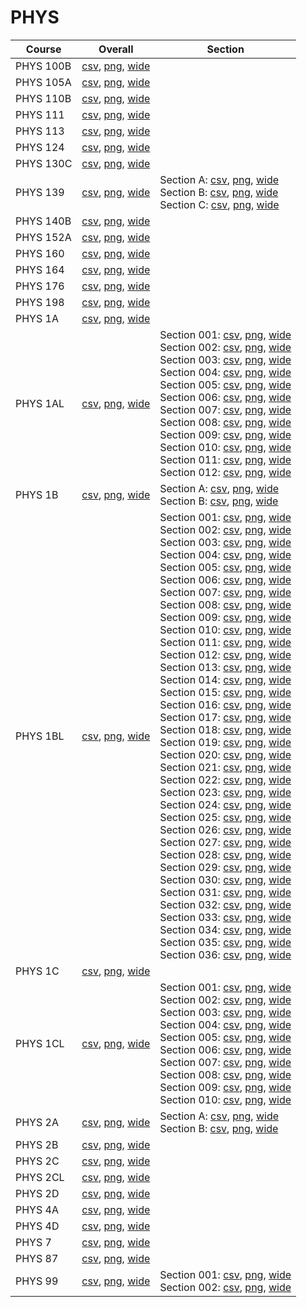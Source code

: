 # PHYS

| Course | Overall | Section |
| ------ | ------- | ------- |
| PHYS 100B | [csv](https://github.com/UCSD-Historical-Enrollment-Data/2023Winter/blob/main/overall/PHYS%20100B.csv), [png](https://raw.githubusercontent.com/UCSD-Historical-Enrollment-Data/2023Winter/main/plot_overall/PHYS%20100B.png), [wide](https://raw.githubusercontent.com/UCSD-Historical-Enrollment-Data/2023Winter/main/plot_overall_wide/PHYS%20100B.png) |  |
| PHYS 105A | [csv](https://github.com/UCSD-Historical-Enrollment-Data/2023Winter/blob/main/overall/PHYS%20105A.csv), [png](https://raw.githubusercontent.com/UCSD-Historical-Enrollment-Data/2023Winter/main/plot_overall/PHYS%20105A.png), [wide](https://raw.githubusercontent.com/UCSD-Historical-Enrollment-Data/2023Winter/main/plot_overall_wide/PHYS%20105A.png) |  |
| PHYS 110B | [csv](https://github.com/UCSD-Historical-Enrollment-Data/2023Winter/blob/main/overall/PHYS%20110B.csv), [png](https://raw.githubusercontent.com/UCSD-Historical-Enrollment-Data/2023Winter/main/plot_overall/PHYS%20110B.png), [wide](https://raw.githubusercontent.com/UCSD-Historical-Enrollment-Data/2023Winter/main/plot_overall_wide/PHYS%20110B.png) |  |
| PHYS 111 | [csv](https://github.com/UCSD-Historical-Enrollment-Data/2023Winter/blob/main/overall/PHYS%20111.csv), [png](https://raw.githubusercontent.com/UCSD-Historical-Enrollment-Data/2023Winter/main/plot_overall/PHYS%20111.png), [wide](https://raw.githubusercontent.com/UCSD-Historical-Enrollment-Data/2023Winter/main/plot_overall_wide/PHYS%20111.png) |  |
| PHYS 113 | [csv](https://github.com/UCSD-Historical-Enrollment-Data/2023Winter/blob/main/overall/PHYS%20113.csv), [png](https://raw.githubusercontent.com/UCSD-Historical-Enrollment-Data/2023Winter/main/plot_overall/PHYS%20113.png), [wide](https://raw.githubusercontent.com/UCSD-Historical-Enrollment-Data/2023Winter/main/plot_overall_wide/PHYS%20113.png) |  |
| PHYS 124 | [csv](https://github.com/UCSD-Historical-Enrollment-Data/2023Winter/blob/main/overall/PHYS%20124.csv), [png](https://raw.githubusercontent.com/UCSD-Historical-Enrollment-Data/2023Winter/main/plot_overall/PHYS%20124.png), [wide](https://raw.githubusercontent.com/UCSD-Historical-Enrollment-Data/2023Winter/main/plot_overall_wide/PHYS%20124.png) |  |
| PHYS 130C | [csv](https://github.com/UCSD-Historical-Enrollment-Data/2023Winter/blob/main/overall/PHYS%20130C.csv), [png](https://raw.githubusercontent.com/UCSD-Historical-Enrollment-Data/2023Winter/main/plot_overall/PHYS%20130C.png), [wide](https://raw.githubusercontent.com/UCSD-Historical-Enrollment-Data/2023Winter/main/plot_overall_wide/PHYS%20130C.png) |  |
| PHYS 139 | [csv](https://github.com/UCSD-Historical-Enrollment-Data/2023Winter/blob/main/overall/PHYS%20139.csv), [png](https://raw.githubusercontent.com/UCSD-Historical-Enrollment-Data/2023Winter/main/plot_overall/PHYS%20139.png), [wide](https://raw.githubusercontent.com/UCSD-Historical-Enrollment-Data/2023Winter/main/plot_overall_wide/PHYS%20139.png) | Section A: [csv](https://github.com/UCSD-Historical-Enrollment-Data/2023Winter/blob/main/section/PHYS%20139_A.csv), [png](https://raw.githubusercontent.com/UCSD-Historical-Enrollment-Data/2023Winter/main/plot_section/PHYS%20139_A.png), [wide](https://raw.githubusercontent.com/UCSD-Historical-Enrollment-Data/2023Winter/main/plot_section_wide/PHYS%20139_A.png)<br>Section B: [csv](https://github.com/UCSD-Historical-Enrollment-Data/2023Winter/blob/main/section/PHYS%20139_B.csv), [png](https://raw.githubusercontent.com/UCSD-Historical-Enrollment-Data/2023Winter/main/plot_section/PHYS%20139_B.png), [wide](https://raw.githubusercontent.com/UCSD-Historical-Enrollment-Data/2023Winter/main/plot_section_wide/PHYS%20139_B.png)<br>Section C: [csv](https://github.com/UCSD-Historical-Enrollment-Data/2023Winter/blob/main/section/PHYS%20139_C.csv), [png](https://raw.githubusercontent.com/UCSD-Historical-Enrollment-Data/2023Winter/main/plot_section/PHYS%20139_C.png), [wide](https://raw.githubusercontent.com/UCSD-Historical-Enrollment-Data/2023Winter/main/plot_section_wide/PHYS%20139_C.png) |
| PHYS 140B | [csv](https://github.com/UCSD-Historical-Enrollment-Data/2023Winter/blob/main/overall/PHYS%20140B.csv), [png](https://raw.githubusercontent.com/UCSD-Historical-Enrollment-Data/2023Winter/main/plot_overall/PHYS%20140B.png), [wide](https://raw.githubusercontent.com/UCSD-Historical-Enrollment-Data/2023Winter/main/plot_overall_wide/PHYS%20140B.png) |  |
| PHYS 152A | [csv](https://github.com/UCSD-Historical-Enrollment-Data/2023Winter/blob/main/overall/PHYS%20152A.csv), [png](https://raw.githubusercontent.com/UCSD-Historical-Enrollment-Data/2023Winter/main/plot_overall/PHYS%20152A.png), [wide](https://raw.githubusercontent.com/UCSD-Historical-Enrollment-Data/2023Winter/main/plot_overall_wide/PHYS%20152A.png) |  |
| PHYS 160 | [csv](https://github.com/UCSD-Historical-Enrollment-Data/2023Winter/blob/main/overall/PHYS%20160.csv), [png](https://raw.githubusercontent.com/UCSD-Historical-Enrollment-Data/2023Winter/main/plot_overall/PHYS%20160.png), [wide](https://raw.githubusercontent.com/UCSD-Historical-Enrollment-Data/2023Winter/main/plot_overall_wide/PHYS%20160.png) |  |
| PHYS 164 | [csv](https://github.com/UCSD-Historical-Enrollment-Data/2023Winter/blob/main/overall/PHYS%20164.csv), [png](https://raw.githubusercontent.com/UCSD-Historical-Enrollment-Data/2023Winter/main/plot_overall/PHYS%20164.png), [wide](https://raw.githubusercontent.com/UCSD-Historical-Enrollment-Data/2023Winter/main/plot_overall_wide/PHYS%20164.png) |  |
| PHYS 176 | [csv](https://github.com/UCSD-Historical-Enrollment-Data/2023Winter/blob/main/overall/PHYS%20176.csv), [png](https://raw.githubusercontent.com/UCSD-Historical-Enrollment-Data/2023Winter/main/plot_overall/PHYS%20176.png), [wide](https://raw.githubusercontent.com/UCSD-Historical-Enrollment-Data/2023Winter/main/plot_overall_wide/PHYS%20176.png) |  |
| PHYS 198 | [csv](https://github.com/UCSD-Historical-Enrollment-Data/2023Winter/blob/main/overall/PHYS%20198.csv), [png](https://raw.githubusercontent.com/UCSD-Historical-Enrollment-Data/2023Winter/main/plot_overall/PHYS%20198.png), [wide](https://raw.githubusercontent.com/UCSD-Historical-Enrollment-Data/2023Winter/main/plot_overall_wide/PHYS%20198.png) |  |
| PHYS 1A | [csv](https://github.com/UCSD-Historical-Enrollment-Data/2023Winter/blob/main/overall/PHYS%201A.csv), [png](https://raw.githubusercontent.com/UCSD-Historical-Enrollment-Data/2023Winter/main/plot_overall/PHYS%201A.png), [wide](https://raw.githubusercontent.com/UCSD-Historical-Enrollment-Data/2023Winter/main/plot_overall_wide/PHYS%201A.png) |  |
| PHYS 1AL | [csv](https://github.com/UCSD-Historical-Enrollment-Data/2023Winter/blob/main/overall/PHYS%201AL.csv), [png](https://raw.githubusercontent.com/UCSD-Historical-Enrollment-Data/2023Winter/main/plot_overall/PHYS%201AL.png), [wide](https://raw.githubusercontent.com/UCSD-Historical-Enrollment-Data/2023Winter/main/plot_overall_wide/PHYS%201AL.png) | Section 001: [csv](https://github.com/UCSD-Historical-Enrollment-Data/2023Winter/blob/main/section/PHYS%201AL_001.csv), [png](https://raw.githubusercontent.com/UCSD-Historical-Enrollment-Data/2023Winter/main/plot_section/PHYS%201AL_001.png), [wide](https://raw.githubusercontent.com/UCSD-Historical-Enrollment-Data/2023Winter/main/plot_section_wide/PHYS%201AL_001.png)<br>Section 002: [csv](https://github.com/UCSD-Historical-Enrollment-Data/2023Winter/blob/main/section/PHYS%201AL_002.csv), [png](https://raw.githubusercontent.com/UCSD-Historical-Enrollment-Data/2023Winter/main/plot_section/PHYS%201AL_002.png), [wide](https://raw.githubusercontent.com/UCSD-Historical-Enrollment-Data/2023Winter/main/plot_section_wide/PHYS%201AL_002.png)<br>Section 003: [csv](https://github.com/UCSD-Historical-Enrollment-Data/2023Winter/blob/main/section/PHYS%201AL_003.csv), [png](https://raw.githubusercontent.com/UCSD-Historical-Enrollment-Data/2023Winter/main/plot_section/PHYS%201AL_003.png), [wide](https://raw.githubusercontent.com/UCSD-Historical-Enrollment-Data/2023Winter/main/plot_section_wide/PHYS%201AL_003.png)<br>Section 004: [csv](https://github.com/UCSD-Historical-Enrollment-Data/2023Winter/blob/main/section/PHYS%201AL_004.csv), [png](https://raw.githubusercontent.com/UCSD-Historical-Enrollment-Data/2023Winter/main/plot_section/PHYS%201AL_004.png), [wide](https://raw.githubusercontent.com/UCSD-Historical-Enrollment-Data/2023Winter/main/plot_section_wide/PHYS%201AL_004.png)<br>Section 005: [csv](https://github.com/UCSD-Historical-Enrollment-Data/2023Winter/blob/main/section/PHYS%201AL_005.csv), [png](https://raw.githubusercontent.com/UCSD-Historical-Enrollment-Data/2023Winter/main/plot_section/PHYS%201AL_005.png), [wide](https://raw.githubusercontent.com/UCSD-Historical-Enrollment-Data/2023Winter/main/plot_section_wide/PHYS%201AL_005.png)<br>Section 006: [csv](https://github.com/UCSD-Historical-Enrollment-Data/2023Winter/blob/main/section/PHYS%201AL_006.csv), [png](https://raw.githubusercontent.com/UCSD-Historical-Enrollment-Data/2023Winter/main/plot_section/PHYS%201AL_006.png), [wide](https://raw.githubusercontent.com/UCSD-Historical-Enrollment-Data/2023Winter/main/plot_section_wide/PHYS%201AL_006.png)<br>Section 007: [csv](https://github.com/UCSD-Historical-Enrollment-Data/2023Winter/blob/main/section/PHYS%201AL_007.csv), [png](https://raw.githubusercontent.com/UCSD-Historical-Enrollment-Data/2023Winter/main/plot_section/PHYS%201AL_007.png), [wide](https://raw.githubusercontent.com/UCSD-Historical-Enrollment-Data/2023Winter/main/plot_section_wide/PHYS%201AL_007.png)<br>Section 008: [csv](https://github.com/UCSD-Historical-Enrollment-Data/2023Winter/blob/main/section/PHYS%201AL_008.csv), [png](https://raw.githubusercontent.com/UCSD-Historical-Enrollment-Data/2023Winter/main/plot_section/PHYS%201AL_008.png), [wide](https://raw.githubusercontent.com/UCSD-Historical-Enrollment-Data/2023Winter/main/plot_section_wide/PHYS%201AL_008.png)<br>Section 009: [csv](https://github.com/UCSD-Historical-Enrollment-Data/2023Winter/blob/main/section/PHYS%201AL_009.csv), [png](https://raw.githubusercontent.com/UCSD-Historical-Enrollment-Data/2023Winter/main/plot_section/PHYS%201AL_009.png), [wide](https://raw.githubusercontent.com/UCSD-Historical-Enrollment-Data/2023Winter/main/plot_section_wide/PHYS%201AL_009.png)<br>Section 010: [csv](https://github.com/UCSD-Historical-Enrollment-Data/2023Winter/blob/main/section/PHYS%201AL_010.csv), [png](https://raw.githubusercontent.com/UCSD-Historical-Enrollment-Data/2023Winter/main/plot_section/PHYS%201AL_010.png), [wide](https://raw.githubusercontent.com/UCSD-Historical-Enrollment-Data/2023Winter/main/plot_section_wide/PHYS%201AL_010.png)<br>Section 011: [csv](https://github.com/UCSD-Historical-Enrollment-Data/2023Winter/blob/main/section/PHYS%201AL_011.csv), [png](https://raw.githubusercontent.com/UCSD-Historical-Enrollment-Data/2023Winter/main/plot_section/PHYS%201AL_011.png), [wide](https://raw.githubusercontent.com/UCSD-Historical-Enrollment-Data/2023Winter/main/plot_section_wide/PHYS%201AL_011.png)<br>Section 012: [csv](https://github.com/UCSD-Historical-Enrollment-Data/2023Winter/blob/main/section/PHYS%201AL_012.csv), [png](https://raw.githubusercontent.com/UCSD-Historical-Enrollment-Data/2023Winter/main/plot_section/PHYS%201AL_012.png), [wide](https://raw.githubusercontent.com/UCSD-Historical-Enrollment-Data/2023Winter/main/plot_section_wide/PHYS%201AL_012.png) |
| PHYS 1B | [csv](https://github.com/UCSD-Historical-Enrollment-Data/2023Winter/blob/main/overall/PHYS%201B.csv), [png](https://raw.githubusercontent.com/UCSD-Historical-Enrollment-Data/2023Winter/main/plot_overall/PHYS%201B.png), [wide](https://raw.githubusercontent.com/UCSD-Historical-Enrollment-Data/2023Winter/main/plot_overall_wide/PHYS%201B.png) | Section A: [csv](https://github.com/UCSD-Historical-Enrollment-Data/2023Winter/blob/main/section/PHYS%201B_A.csv), [png](https://raw.githubusercontent.com/UCSD-Historical-Enrollment-Data/2023Winter/main/plot_section/PHYS%201B_A.png), [wide](https://raw.githubusercontent.com/UCSD-Historical-Enrollment-Data/2023Winter/main/plot_section_wide/PHYS%201B_A.png)<br>Section B: [csv](https://github.com/UCSD-Historical-Enrollment-Data/2023Winter/blob/main/section/PHYS%201B_B.csv), [png](https://raw.githubusercontent.com/UCSD-Historical-Enrollment-Data/2023Winter/main/plot_section/PHYS%201B_B.png), [wide](https://raw.githubusercontent.com/UCSD-Historical-Enrollment-Data/2023Winter/main/plot_section_wide/PHYS%201B_B.png) |
| PHYS 1BL | [csv](https://github.com/UCSD-Historical-Enrollment-Data/2023Winter/blob/main/overall/PHYS%201BL.csv), [png](https://raw.githubusercontent.com/UCSD-Historical-Enrollment-Data/2023Winter/main/plot_overall/PHYS%201BL.png), [wide](https://raw.githubusercontent.com/UCSD-Historical-Enrollment-Data/2023Winter/main/plot_overall_wide/PHYS%201BL.png) | Section 001: [csv](https://github.com/UCSD-Historical-Enrollment-Data/2023Winter/blob/main/section/PHYS%201BL_001.csv), [png](https://raw.githubusercontent.com/UCSD-Historical-Enrollment-Data/2023Winter/main/plot_section/PHYS%201BL_001.png), [wide](https://raw.githubusercontent.com/UCSD-Historical-Enrollment-Data/2023Winter/main/plot_section_wide/PHYS%201BL_001.png)<br>Section 002: [csv](https://github.com/UCSD-Historical-Enrollment-Data/2023Winter/blob/main/section/PHYS%201BL_002.csv), [png](https://raw.githubusercontent.com/UCSD-Historical-Enrollment-Data/2023Winter/main/plot_section/PHYS%201BL_002.png), [wide](https://raw.githubusercontent.com/UCSD-Historical-Enrollment-Data/2023Winter/main/plot_section_wide/PHYS%201BL_002.png)<br>Section 003: [csv](https://github.com/UCSD-Historical-Enrollment-Data/2023Winter/blob/main/section/PHYS%201BL_003.csv), [png](https://raw.githubusercontent.com/UCSD-Historical-Enrollment-Data/2023Winter/main/plot_section/PHYS%201BL_003.png), [wide](https://raw.githubusercontent.com/UCSD-Historical-Enrollment-Data/2023Winter/main/plot_section_wide/PHYS%201BL_003.png)<br>Section 004: [csv](https://github.com/UCSD-Historical-Enrollment-Data/2023Winter/blob/main/section/PHYS%201BL_004.csv), [png](https://raw.githubusercontent.com/UCSD-Historical-Enrollment-Data/2023Winter/main/plot_section/PHYS%201BL_004.png), [wide](https://raw.githubusercontent.com/UCSD-Historical-Enrollment-Data/2023Winter/main/plot_section_wide/PHYS%201BL_004.png)<br>Section 005: [csv](https://github.com/UCSD-Historical-Enrollment-Data/2023Winter/blob/main/section/PHYS%201BL_005.csv), [png](https://raw.githubusercontent.com/UCSD-Historical-Enrollment-Data/2023Winter/main/plot_section/PHYS%201BL_005.png), [wide](https://raw.githubusercontent.com/UCSD-Historical-Enrollment-Data/2023Winter/main/plot_section_wide/PHYS%201BL_005.png)<br>Section 006: [csv](https://github.com/UCSD-Historical-Enrollment-Data/2023Winter/blob/main/section/PHYS%201BL_006.csv), [png](https://raw.githubusercontent.com/UCSD-Historical-Enrollment-Data/2023Winter/main/plot_section/PHYS%201BL_006.png), [wide](https://raw.githubusercontent.com/UCSD-Historical-Enrollment-Data/2023Winter/main/plot_section_wide/PHYS%201BL_006.png)<br>Section 007: [csv](https://github.com/UCSD-Historical-Enrollment-Data/2023Winter/blob/main/section/PHYS%201BL_007.csv), [png](https://raw.githubusercontent.com/UCSD-Historical-Enrollment-Data/2023Winter/main/plot_section/PHYS%201BL_007.png), [wide](https://raw.githubusercontent.com/UCSD-Historical-Enrollment-Data/2023Winter/main/plot_section_wide/PHYS%201BL_007.png)<br>Section 008: [csv](https://github.com/UCSD-Historical-Enrollment-Data/2023Winter/blob/main/section/PHYS%201BL_008.csv), [png](https://raw.githubusercontent.com/UCSD-Historical-Enrollment-Data/2023Winter/main/plot_section/PHYS%201BL_008.png), [wide](https://raw.githubusercontent.com/UCSD-Historical-Enrollment-Data/2023Winter/main/plot_section_wide/PHYS%201BL_008.png)<br>Section 009: [csv](https://github.com/UCSD-Historical-Enrollment-Data/2023Winter/blob/main/section/PHYS%201BL_009.csv), [png](https://raw.githubusercontent.com/UCSD-Historical-Enrollment-Data/2023Winter/main/plot_section/PHYS%201BL_009.png), [wide](https://raw.githubusercontent.com/UCSD-Historical-Enrollment-Data/2023Winter/main/plot_section_wide/PHYS%201BL_009.png)<br>Section 010: [csv](https://github.com/UCSD-Historical-Enrollment-Data/2023Winter/blob/main/section/PHYS%201BL_010.csv), [png](https://raw.githubusercontent.com/UCSD-Historical-Enrollment-Data/2023Winter/main/plot_section/PHYS%201BL_010.png), [wide](https://raw.githubusercontent.com/UCSD-Historical-Enrollment-Data/2023Winter/main/plot_section_wide/PHYS%201BL_010.png)<br>Section 011: [csv](https://github.com/UCSD-Historical-Enrollment-Data/2023Winter/blob/main/section/PHYS%201BL_011.csv), [png](https://raw.githubusercontent.com/UCSD-Historical-Enrollment-Data/2023Winter/main/plot_section/PHYS%201BL_011.png), [wide](https://raw.githubusercontent.com/UCSD-Historical-Enrollment-Data/2023Winter/main/plot_section_wide/PHYS%201BL_011.png)<br>Section 012: [csv](https://github.com/UCSD-Historical-Enrollment-Data/2023Winter/blob/main/section/PHYS%201BL_012.csv), [png](https://raw.githubusercontent.com/UCSD-Historical-Enrollment-Data/2023Winter/main/plot_section/PHYS%201BL_012.png), [wide](https://raw.githubusercontent.com/UCSD-Historical-Enrollment-Data/2023Winter/main/plot_section_wide/PHYS%201BL_012.png)<br>Section 013: [csv](https://github.com/UCSD-Historical-Enrollment-Data/2023Winter/blob/main/section/PHYS%201BL_013.csv), [png](https://raw.githubusercontent.com/UCSD-Historical-Enrollment-Data/2023Winter/main/plot_section/PHYS%201BL_013.png), [wide](https://raw.githubusercontent.com/UCSD-Historical-Enrollment-Data/2023Winter/main/plot_section_wide/PHYS%201BL_013.png)<br>Section 014: [csv](https://github.com/UCSD-Historical-Enrollment-Data/2023Winter/blob/main/section/PHYS%201BL_014.csv), [png](https://raw.githubusercontent.com/UCSD-Historical-Enrollment-Data/2023Winter/main/plot_section/PHYS%201BL_014.png), [wide](https://raw.githubusercontent.com/UCSD-Historical-Enrollment-Data/2023Winter/main/plot_section_wide/PHYS%201BL_014.png)<br>Section 015: [csv](https://github.com/UCSD-Historical-Enrollment-Data/2023Winter/blob/main/section/PHYS%201BL_015.csv), [png](https://raw.githubusercontent.com/UCSD-Historical-Enrollment-Data/2023Winter/main/plot_section/PHYS%201BL_015.png), [wide](https://raw.githubusercontent.com/UCSD-Historical-Enrollment-Data/2023Winter/main/plot_section_wide/PHYS%201BL_015.png)<br>Section 016: [csv](https://github.com/UCSD-Historical-Enrollment-Data/2023Winter/blob/main/section/PHYS%201BL_016.csv), [png](https://raw.githubusercontent.com/UCSD-Historical-Enrollment-Data/2023Winter/main/plot_section/PHYS%201BL_016.png), [wide](https://raw.githubusercontent.com/UCSD-Historical-Enrollment-Data/2023Winter/main/plot_section_wide/PHYS%201BL_016.png)<br>Section 017: [csv](https://github.com/UCSD-Historical-Enrollment-Data/2023Winter/blob/main/section/PHYS%201BL_017.csv), [png](https://raw.githubusercontent.com/UCSD-Historical-Enrollment-Data/2023Winter/main/plot_section/PHYS%201BL_017.png), [wide](https://raw.githubusercontent.com/UCSD-Historical-Enrollment-Data/2023Winter/main/plot_section_wide/PHYS%201BL_017.png)<br>Section 018: [csv](https://github.com/UCSD-Historical-Enrollment-Data/2023Winter/blob/main/section/PHYS%201BL_018.csv), [png](https://raw.githubusercontent.com/UCSD-Historical-Enrollment-Data/2023Winter/main/plot_section/PHYS%201BL_018.png), [wide](https://raw.githubusercontent.com/UCSD-Historical-Enrollment-Data/2023Winter/main/plot_section_wide/PHYS%201BL_018.png)<br>Section 019: [csv](https://github.com/UCSD-Historical-Enrollment-Data/2023Winter/blob/main/section/PHYS%201BL_019.csv), [png](https://raw.githubusercontent.com/UCSD-Historical-Enrollment-Data/2023Winter/main/plot_section/PHYS%201BL_019.png), [wide](https://raw.githubusercontent.com/UCSD-Historical-Enrollment-Data/2023Winter/main/plot_section_wide/PHYS%201BL_019.png)<br>Section 020: [csv](https://github.com/UCSD-Historical-Enrollment-Data/2023Winter/blob/main/section/PHYS%201BL_020.csv), [png](https://raw.githubusercontent.com/UCSD-Historical-Enrollment-Data/2023Winter/main/plot_section/PHYS%201BL_020.png), [wide](https://raw.githubusercontent.com/UCSD-Historical-Enrollment-Data/2023Winter/main/plot_section_wide/PHYS%201BL_020.png)<br>Section 021: [csv](https://github.com/UCSD-Historical-Enrollment-Data/2023Winter/blob/main/section/PHYS%201BL_021.csv), [png](https://raw.githubusercontent.com/UCSD-Historical-Enrollment-Data/2023Winter/main/plot_section/PHYS%201BL_021.png), [wide](https://raw.githubusercontent.com/UCSD-Historical-Enrollment-Data/2023Winter/main/plot_section_wide/PHYS%201BL_021.png)<br>Section 022: [csv](https://github.com/UCSD-Historical-Enrollment-Data/2023Winter/blob/main/section/PHYS%201BL_022.csv), [png](https://raw.githubusercontent.com/UCSD-Historical-Enrollment-Data/2023Winter/main/plot_section/PHYS%201BL_022.png), [wide](https://raw.githubusercontent.com/UCSD-Historical-Enrollment-Data/2023Winter/main/plot_section_wide/PHYS%201BL_022.png)<br>Section 023: [csv](https://github.com/UCSD-Historical-Enrollment-Data/2023Winter/blob/main/section/PHYS%201BL_023.csv), [png](https://raw.githubusercontent.com/UCSD-Historical-Enrollment-Data/2023Winter/main/plot_section/PHYS%201BL_023.png), [wide](https://raw.githubusercontent.com/UCSD-Historical-Enrollment-Data/2023Winter/main/plot_section_wide/PHYS%201BL_023.png)<br>Section 024: [csv](https://github.com/UCSD-Historical-Enrollment-Data/2023Winter/blob/main/section/PHYS%201BL_024.csv), [png](https://raw.githubusercontent.com/UCSD-Historical-Enrollment-Data/2023Winter/main/plot_section/PHYS%201BL_024.png), [wide](https://raw.githubusercontent.com/UCSD-Historical-Enrollment-Data/2023Winter/main/plot_section_wide/PHYS%201BL_024.png)<br>Section 025: [csv](https://github.com/UCSD-Historical-Enrollment-Data/2023Winter/blob/main/section/PHYS%201BL_025.csv), [png](https://raw.githubusercontent.com/UCSD-Historical-Enrollment-Data/2023Winter/main/plot_section/PHYS%201BL_025.png), [wide](https://raw.githubusercontent.com/UCSD-Historical-Enrollment-Data/2023Winter/main/plot_section_wide/PHYS%201BL_025.png)<br>Section 026: [csv](https://github.com/UCSD-Historical-Enrollment-Data/2023Winter/blob/main/section/PHYS%201BL_026.csv), [png](https://raw.githubusercontent.com/UCSD-Historical-Enrollment-Data/2023Winter/main/plot_section/PHYS%201BL_026.png), [wide](https://raw.githubusercontent.com/UCSD-Historical-Enrollment-Data/2023Winter/main/plot_section_wide/PHYS%201BL_026.png)<br>Section 027: [csv](https://github.com/UCSD-Historical-Enrollment-Data/2023Winter/blob/main/section/PHYS%201BL_027.csv), [png](https://raw.githubusercontent.com/UCSD-Historical-Enrollment-Data/2023Winter/main/plot_section/PHYS%201BL_027.png), [wide](https://raw.githubusercontent.com/UCSD-Historical-Enrollment-Data/2023Winter/main/plot_section_wide/PHYS%201BL_027.png)<br>Section 028: [csv](https://github.com/UCSD-Historical-Enrollment-Data/2023Winter/blob/main/section/PHYS%201BL_028.csv), [png](https://raw.githubusercontent.com/UCSD-Historical-Enrollment-Data/2023Winter/main/plot_section/PHYS%201BL_028.png), [wide](https://raw.githubusercontent.com/UCSD-Historical-Enrollment-Data/2023Winter/main/plot_section_wide/PHYS%201BL_028.png)<br>Section 029: [csv](https://github.com/UCSD-Historical-Enrollment-Data/2023Winter/blob/main/section/PHYS%201BL_029.csv), [png](https://raw.githubusercontent.com/UCSD-Historical-Enrollment-Data/2023Winter/main/plot_section/PHYS%201BL_029.png), [wide](https://raw.githubusercontent.com/UCSD-Historical-Enrollment-Data/2023Winter/main/plot_section_wide/PHYS%201BL_029.png)<br>Section 030: [csv](https://github.com/UCSD-Historical-Enrollment-Data/2023Winter/blob/main/section/PHYS%201BL_030.csv), [png](https://raw.githubusercontent.com/UCSD-Historical-Enrollment-Data/2023Winter/main/plot_section/PHYS%201BL_030.png), [wide](https://raw.githubusercontent.com/UCSD-Historical-Enrollment-Data/2023Winter/main/plot_section_wide/PHYS%201BL_030.png)<br>Section 031: [csv](https://github.com/UCSD-Historical-Enrollment-Data/2023Winter/blob/main/section/PHYS%201BL_031.csv), [png](https://raw.githubusercontent.com/UCSD-Historical-Enrollment-Data/2023Winter/main/plot_section/PHYS%201BL_031.png), [wide](https://raw.githubusercontent.com/UCSD-Historical-Enrollment-Data/2023Winter/main/plot_section_wide/PHYS%201BL_031.png)<br>Section 032: [csv](https://github.com/UCSD-Historical-Enrollment-Data/2023Winter/blob/main/section/PHYS%201BL_032.csv), [png](https://raw.githubusercontent.com/UCSD-Historical-Enrollment-Data/2023Winter/main/plot_section/PHYS%201BL_032.png), [wide](https://raw.githubusercontent.com/UCSD-Historical-Enrollment-Data/2023Winter/main/plot_section_wide/PHYS%201BL_032.png)<br>Section 033: [csv](https://github.com/UCSD-Historical-Enrollment-Data/2023Winter/blob/main/section/PHYS%201BL_033.csv), [png](https://raw.githubusercontent.com/UCSD-Historical-Enrollment-Data/2023Winter/main/plot_section/PHYS%201BL_033.png), [wide](https://raw.githubusercontent.com/UCSD-Historical-Enrollment-Data/2023Winter/main/plot_section_wide/PHYS%201BL_033.png)<br>Section 034: [csv](https://github.com/UCSD-Historical-Enrollment-Data/2023Winter/blob/main/section/PHYS%201BL_034.csv), [png](https://raw.githubusercontent.com/UCSD-Historical-Enrollment-Data/2023Winter/main/plot_section/PHYS%201BL_034.png), [wide](https://raw.githubusercontent.com/UCSD-Historical-Enrollment-Data/2023Winter/main/plot_section_wide/PHYS%201BL_034.png)<br>Section 035: [csv](https://github.com/UCSD-Historical-Enrollment-Data/2023Winter/blob/main/section/PHYS%201BL_035.csv), [png](https://raw.githubusercontent.com/UCSD-Historical-Enrollment-Data/2023Winter/main/plot_section/PHYS%201BL_035.png), [wide](https://raw.githubusercontent.com/UCSD-Historical-Enrollment-Data/2023Winter/main/plot_section_wide/PHYS%201BL_035.png)<br>Section 036: [csv](https://github.com/UCSD-Historical-Enrollment-Data/2023Winter/blob/main/section/PHYS%201BL_036.csv), [png](https://raw.githubusercontent.com/UCSD-Historical-Enrollment-Data/2023Winter/main/plot_section/PHYS%201BL_036.png), [wide](https://raw.githubusercontent.com/UCSD-Historical-Enrollment-Data/2023Winter/main/plot_section_wide/PHYS%201BL_036.png) |
| PHYS 1C | [csv](https://github.com/UCSD-Historical-Enrollment-Data/2023Winter/blob/main/overall/PHYS%201C.csv), [png](https://raw.githubusercontent.com/UCSD-Historical-Enrollment-Data/2023Winter/main/plot_overall/PHYS%201C.png), [wide](https://raw.githubusercontent.com/UCSD-Historical-Enrollment-Data/2023Winter/main/plot_overall_wide/PHYS%201C.png) |  |
| PHYS 1CL | [csv](https://github.com/UCSD-Historical-Enrollment-Data/2023Winter/blob/main/overall/PHYS%201CL.csv), [png](https://raw.githubusercontent.com/UCSD-Historical-Enrollment-Data/2023Winter/main/plot_overall/PHYS%201CL.png), [wide](https://raw.githubusercontent.com/UCSD-Historical-Enrollment-Data/2023Winter/main/plot_overall_wide/PHYS%201CL.png) | Section 001: [csv](https://github.com/UCSD-Historical-Enrollment-Data/2023Winter/blob/main/section/PHYS%201CL_001.csv), [png](https://raw.githubusercontent.com/UCSD-Historical-Enrollment-Data/2023Winter/main/plot_section/PHYS%201CL_001.png), [wide](https://raw.githubusercontent.com/UCSD-Historical-Enrollment-Data/2023Winter/main/plot_section_wide/PHYS%201CL_001.png)<br>Section 002: [csv](https://github.com/UCSD-Historical-Enrollment-Data/2023Winter/blob/main/section/PHYS%201CL_002.csv), [png](https://raw.githubusercontent.com/UCSD-Historical-Enrollment-Data/2023Winter/main/plot_section/PHYS%201CL_002.png), [wide](https://raw.githubusercontent.com/UCSD-Historical-Enrollment-Data/2023Winter/main/plot_section_wide/PHYS%201CL_002.png)<br>Section 003: [csv](https://github.com/UCSD-Historical-Enrollment-Data/2023Winter/blob/main/section/PHYS%201CL_003.csv), [png](https://raw.githubusercontent.com/UCSD-Historical-Enrollment-Data/2023Winter/main/plot_section/PHYS%201CL_003.png), [wide](https://raw.githubusercontent.com/UCSD-Historical-Enrollment-Data/2023Winter/main/plot_section_wide/PHYS%201CL_003.png)<br>Section 004: [csv](https://github.com/UCSD-Historical-Enrollment-Data/2023Winter/blob/main/section/PHYS%201CL_004.csv), [png](https://raw.githubusercontent.com/UCSD-Historical-Enrollment-Data/2023Winter/main/plot_section/PHYS%201CL_004.png), [wide](https://raw.githubusercontent.com/UCSD-Historical-Enrollment-Data/2023Winter/main/plot_section_wide/PHYS%201CL_004.png)<br>Section 005: [csv](https://github.com/UCSD-Historical-Enrollment-Data/2023Winter/blob/main/section/PHYS%201CL_005.csv), [png](https://raw.githubusercontent.com/UCSD-Historical-Enrollment-Data/2023Winter/main/plot_section/PHYS%201CL_005.png), [wide](https://raw.githubusercontent.com/UCSD-Historical-Enrollment-Data/2023Winter/main/plot_section_wide/PHYS%201CL_005.png)<br>Section 006: [csv](https://github.com/UCSD-Historical-Enrollment-Data/2023Winter/blob/main/section/PHYS%201CL_006.csv), [png](https://raw.githubusercontent.com/UCSD-Historical-Enrollment-Data/2023Winter/main/plot_section/PHYS%201CL_006.png), [wide](https://raw.githubusercontent.com/UCSD-Historical-Enrollment-Data/2023Winter/main/plot_section_wide/PHYS%201CL_006.png)<br>Section 007: [csv](https://github.com/UCSD-Historical-Enrollment-Data/2023Winter/blob/main/section/PHYS%201CL_007.csv), [png](https://raw.githubusercontent.com/UCSD-Historical-Enrollment-Data/2023Winter/main/plot_section/PHYS%201CL_007.png), [wide](https://raw.githubusercontent.com/UCSD-Historical-Enrollment-Data/2023Winter/main/plot_section_wide/PHYS%201CL_007.png)<br>Section 008: [csv](https://github.com/UCSD-Historical-Enrollment-Data/2023Winter/blob/main/section/PHYS%201CL_008.csv), [png](https://raw.githubusercontent.com/UCSD-Historical-Enrollment-Data/2023Winter/main/plot_section/PHYS%201CL_008.png), [wide](https://raw.githubusercontent.com/UCSD-Historical-Enrollment-Data/2023Winter/main/plot_section_wide/PHYS%201CL_008.png)<br>Section 009: [csv](https://github.com/UCSD-Historical-Enrollment-Data/2023Winter/blob/main/section/PHYS%201CL_009.csv), [png](https://raw.githubusercontent.com/UCSD-Historical-Enrollment-Data/2023Winter/main/plot_section/PHYS%201CL_009.png), [wide](https://raw.githubusercontent.com/UCSD-Historical-Enrollment-Data/2023Winter/main/plot_section_wide/PHYS%201CL_009.png)<br>Section 010: [csv](https://github.com/UCSD-Historical-Enrollment-Data/2023Winter/blob/main/section/PHYS%201CL_010.csv), [png](https://raw.githubusercontent.com/UCSD-Historical-Enrollment-Data/2023Winter/main/plot_section/PHYS%201CL_010.png), [wide](https://raw.githubusercontent.com/UCSD-Historical-Enrollment-Data/2023Winter/main/plot_section_wide/PHYS%201CL_010.png) |
| PHYS 2A | [csv](https://github.com/UCSD-Historical-Enrollment-Data/2023Winter/blob/main/overall/PHYS%202A.csv), [png](https://raw.githubusercontent.com/UCSD-Historical-Enrollment-Data/2023Winter/main/plot_overall/PHYS%202A.png), [wide](https://raw.githubusercontent.com/UCSD-Historical-Enrollment-Data/2023Winter/main/plot_overall_wide/PHYS%202A.png) | Section A: [csv](https://github.com/UCSD-Historical-Enrollment-Data/2023Winter/blob/main/section/PHYS%202A_A.csv), [png](https://raw.githubusercontent.com/UCSD-Historical-Enrollment-Data/2023Winter/main/plot_section/PHYS%202A_A.png), [wide](https://raw.githubusercontent.com/UCSD-Historical-Enrollment-Data/2023Winter/main/plot_section_wide/PHYS%202A_A.png)<br>Section B: [csv](https://github.com/UCSD-Historical-Enrollment-Data/2023Winter/blob/main/section/PHYS%202A_B.csv), [png](https://raw.githubusercontent.com/UCSD-Historical-Enrollment-Data/2023Winter/main/plot_section/PHYS%202A_B.png), [wide](https://raw.githubusercontent.com/UCSD-Historical-Enrollment-Data/2023Winter/main/plot_section_wide/PHYS%202A_B.png) |
| PHYS 2B | [csv](https://github.com/UCSD-Historical-Enrollment-Data/2023Winter/blob/main/overall/PHYS%202B.csv), [png](https://raw.githubusercontent.com/UCSD-Historical-Enrollment-Data/2023Winter/main/plot_overall/PHYS%202B.png), [wide](https://raw.githubusercontent.com/UCSD-Historical-Enrollment-Data/2023Winter/main/plot_overall_wide/PHYS%202B.png) |  |
| PHYS 2C | [csv](https://github.com/UCSD-Historical-Enrollment-Data/2023Winter/blob/main/overall/PHYS%202C.csv), [png](https://raw.githubusercontent.com/UCSD-Historical-Enrollment-Data/2023Winter/main/plot_overall/PHYS%202C.png), [wide](https://raw.githubusercontent.com/UCSD-Historical-Enrollment-Data/2023Winter/main/plot_overall_wide/PHYS%202C.png) |  |
| PHYS 2CL | [csv](https://github.com/UCSD-Historical-Enrollment-Data/2023Winter/blob/main/overall/PHYS%202CL.csv), [png](https://raw.githubusercontent.com/UCSD-Historical-Enrollment-Data/2023Winter/main/plot_overall/PHYS%202CL.png), [wide](https://raw.githubusercontent.com/UCSD-Historical-Enrollment-Data/2023Winter/main/plot_overall_wide/PHYS%202CL.png) |  |
| PHYS 2D | [csv](https://github.com/UCSD-Historical-Enrollment-Data/2023Winter/blob/main/overall/PHYS%202D.csv), [png](https://raw.githubusercontent.com/UCSD-Historical-Enrollment-Data/2023Winter/main/plot_overall/PHYS%202D.png), [wide](https://raw.githubusercontent.com/UCSD-Historical-Enrollment-Data/2023Winter/main/plot_overall_wide/PHYS%202D.png) |  |
| PHYS 4A | [csv](https://github.com/UCSD-Historical-Enrollment-Data/2023Winter/blob/main/overall/PHYS%204A.csv), [png](https://raw.githubusercontent.com/UCSD-Historical-Enrollment-Data/2023Winter/main/plot_overall/PHYS%204A.png), [wide](https://raw.githubusercontent.com/UCSD-Historical-Enrollment-Data/2023Winter/main/plot_overall_wide/PHYS%204A.png) |  |
| PHYS 4D | [csv](https://github.com/UCSD-Historical-Enrollment-Data/2023Winter/blob/main/overall/PHYS%204D.csv), [png](https://raw.githubusercontent.com/UCSD-Historical-Enrollment-Data/2023Winter/main/plot_overall/PHYS%204D.png), [wide](https://raw.githubusercontent.com/UCSD-Historical-Enrollment-Data/2023Winter/main/plot_overall_wide/PHYS%204D.png) |  |
| PHYS 7 | [csv](https://github.com/UCSD-Historical-Enrollment-Data/2023Winter/blob/main/overall/PHYS%207.csv), [png](https://raw.githubusercontent.com/UCSD-Historical-Enrollment-Data/2023Winter/main/plot_overall/PHYS%207.png), [wide](https://raw.githubusercontent.com/UCSD-Historical-Enrollment-Data/2023Winter/main/plot_overall_wide/PHYS%207.png) |  |
| PHYS 87 | [csv](https://github.com/UCSD-Historical-Enrollment-Data/2023Winter/blob/main/overall/PHYS%2087.csv), [png](https://raw.githubusercontent.com/UCSD-Historical-Enrollment-Data/2023Winter/main/plot_overall/PHYS%2087.png), [wide](https://raw.githubusercontent.com/UCSD-Historical-Enrollment-Data/2023Winter/main/plot_overall_wide/PHYS%2087.png) |  |
| PHYS 99 | [csv](https://github.com/UCSD-Historical-Enrollment-Data/2023Winter/blob/main/overall/PHYS%2099.csv), [png](https://raw.githubusercontent.com/UCSD-Historical-Enrollment-Data/2023Winter/main/plot_overall/PHYS%2099.png), [wide](https://raw.githubusercontent.com/UCSD-Historical-Enrollment-Data/2023Winter/main/plot_overall_wide/PHYS%2099.png) | Section 001: [csv](https://github.com/UCSD-Historical-Enrollment-Data/2023Winter/blob/main/section/PHYS%2099_001.csv), [png](https://raw.githubusercontent.com/UCSD-Historical-Enrollment-Data/2023Winter/main/plot_section/PHYS%2099_001.png), [wide](https://raw.githubusercontent.com/UCSD-Historical-Enrollment-Data/2023Winter/main/plot_section_wide/PHYS%2099_001.png)<br>Section 002: [csv](https://github.com/UCSD-Historical-Enrollment-Data/2023Winter/blob/main/section/PHYS%2099_002.csv), [png](https://raw.githubusercontent.com/UCSD-Historical-Enrollment-Data/2023Winter/main/plot_section/PHYS%2099_002.png), [wide](https://raw.githubusercontent.com/UCSD-Historical-Enrollment-Data/2023Winter/main/plot_section_wide/PHYS%2099_002.png) |
